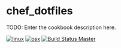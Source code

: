 # chef_dotfiles

TODO: Enter the cookbook description here.

[![linux](http://img.shields.io/travis/TaylorMonacelli/chef_dotfiles/master.svg?label=linux&style=flat-square)][linux]
[![osx](http://img.shields.io/travis/TaylorMonacelli/chef_dotfiles/macosx.svg?label=macosx&style=flat-square)][osx]
[![Build Status Master](https://ci.appveyor.com/api/projects/status/github/TaylorMonacelli/chef_dotfiles?branch=master&svg=true&passingText=master%20-%20Ok&pendingText=master%20-%20Pending&failingText=master%20-%20Failing)](https://ci.appveyor.com/project/TaylorMonacelli/chef-dotfiles)

[linux]: https://travis-ci.org/TaylorMonacelli/chef_dotfiles
[osx]: https://travis-ci.org/TaylorMonacelli/chef_dotfiles/branches
[win]: https://ci.appveyor.com/project/TaylorMonacelli/chef-dotfiles
